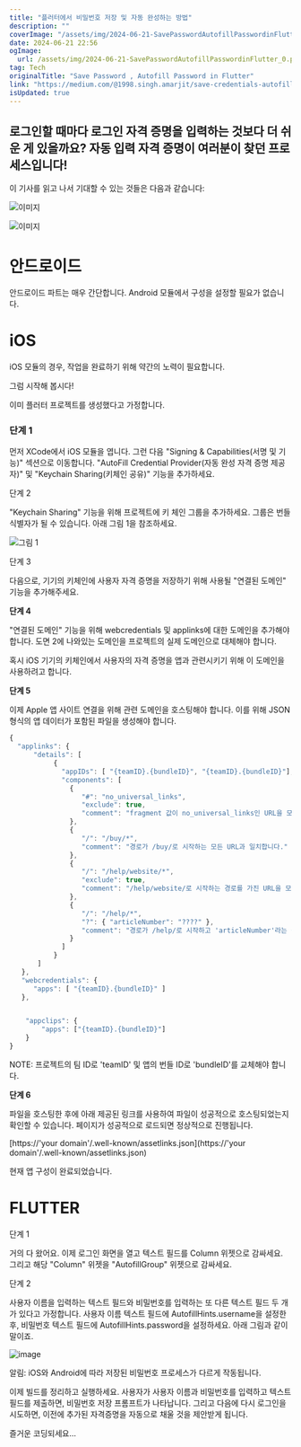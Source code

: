 ```yaml
---
title: "플러터에서 비밀번호 저장 및 자동 완성하는 방법"
description: ""
coverImage: "/assets/img/2024-06-21-SavePasswordAutofillPasswordinFlutter_0.png"
date: 2024-06-21 22:56
ogImage: 
  url: /assets/img/2024-06-21-SavePasswordAutofillPasswordinFlutter_0.png
tag: Tech
originalTitle: "Save Password , Autofill Password in Flutter"
link: "https://medium.com/@1998.singh.amarjit/save-credentials-autofill-credentials-in-flutter-33058295dd9d"
isUpdated: true
---
```






## 로그인할 때마다 로그인 자격 증명을 입력하는 것보다 더 쉬운 게 있을까요? 자동 입력 자격 증명이 여러분이 찾던 프로세스입니다!

이 기사를 읽고 나서 기대할 수 있는 것들은 다음과 같습니다:

![이미지](/assets/img/2024-06-21-SavePasswordAutofillPasswordinFlutter_0.png)

![이미지](/assets/img/2024-06-21-SavePasswordAutofillPasswordinFlutter_1.png) 

<div class="content-ad"></div>

# 안드로이드

안드로이드 파트는 매우 간단합니다. Android 모듈에서 구성을 설정할 필요가 없습니다.

# iOS

iOS 모듈의 경우, 작업을 완료하기 위해 약간의 노력이 필요합니다.

<div class="content-ad"></div>

그럼 시작해 봅시다!

이미 플러터 프로젝트를 생성했다고 가정합니다.

### 단계 1

먼저 XCode에서 iOS 모듈을 엽니다. 그런 다음 "Signing & Capabilities(서명 및 기능)" 섹션으로 이동합니다. "AutoFill Credential Provider(자동 완성 자격 증명 제공자)" 및 "Keychain Sharing(키체인 공유)" 기능을 추가하세요.

<div class="content-ad"></div>

단계 2

"Keychain Sharing" 기능을 위해 프로젝트에 키 체인 그룹을 추가하세요. 그룹은 번들 식별자가 될 수 있습니다. 아래 그림 1을 참조하세요.

![그림 1](/assets/img/2024-06-21-SavePasswordAutofillPasswordinFlutter_2.png)

단계 3

<div class="content-ad"></div>

다음으로, 기기의 키체인에 사용자 자격 증명을 저장하기 위해 사용될 "연결된 도메인" 기능을 추가해주세요.

**단계 4**

"연결된 도메인" 기능을 위해 webcredentials 및 applinks에 대한 도메인을 추가해야 합니다. 도면 2에 나와있는 도메인을 프로젝트의 실제 도메인으로 대체해야 합니다.

<div class="content-ad"></div>

혹시 iOS 기기의 키체인에서 사용자의 자격 증명을 앱과 관련시키기 위해 이 도메인을 사용하려고 합니다.

**단계 5**

이제 Apple 앱 사이트 연결을 위해 관련 도메인을 호스팅해야 합니다. 이를 위해 JSON 형식의 앱 데이터가 포함된 파일을 생성해야 합니다.

```js
{
  "applinks": {
      "details": [
           {
             "appIDs": [ "{teamID}.{bundleID}", "{teamID}.{bundleID}"],
             "components": [
               {
                  "#": "no_universal_links",
                  "exclude": true,
                  "comment": "fragment 값이 no_universal_links인 URL을 모두 일반 링크로 열지 않도록 시스템에 지시합니다."
               },
               {
                  "/": "/buy/*",
                  "comment": "경로가 /buy/로 시작하는 모든 URL과 일치합니다."
               },
               {
                  "/": "/help/website/*",
                  "exclude": true,
                  "comment": "/help/website/로 시작하는 경로를 가진 URL을 모두 일반 링크로 열지 않도록 시스템에 지시합니다."
               },
               {
                  "/": "/help/*",
                  "?": { "articleNumber": "????" },
                  "comment": "경로가 /help/로 시작하고 'articleNumber'라는 쿼리 항목이 있으며 값이 정확히 네 자리인 URL을 모두 일치시킵니다."
               }
             ]
           }
       ]
   },
   "webcredentials": {
      "apps": [ "{teamID}.{bundleID}" ]
   },


    "appclips": {
        "apps": ["{teamID}.{bundleID}"]
    }
}
```

<div class="content-ad"></div>

NOTE: 프로젝트의 팀 ID로 'teamID' 및 앱의 번들 ID로 'bundleID'를 교체해야 합니다.

**단계 6**

파일을 호스팅한 후에 아래 제공된 링크를 사용하여 파일이 성공적으로 호스팅되었는지 확인할 수 있습니다. 페이지가 성공적으로 로드되면 정상적으로 진행됩니다.

[https://'your domain'/.well-known/assetlinks.json](https://'your domain'/.well-known/assetlinks.json)

<div class="content-ad"></div>

현재 앱 구성이 완료되었습니다.

# FLUTTER

단계 1

<div class="content-ad"></div>

거의 다 왔어요. 이제 로그인 화면을 열고 텍스트 필드를 Column 위젯으로 감싸세요. 그리고 해당 "Column" 위젯을 "AutofillGroup" 위젯으로 감싸세요.

단계 2

사용자 이름을 입력하는 텍스트 필드와 비밀번호를 입력하는 또 다른 텍스트 필드 두 개가 있다고 가정합니다. 사용자 이름 텍스트 필드에 AutofillHints.username을 설정한 후, 비밀번호 텍스트 필드에 AutofillHints.password을 설정하세요. 아래 그림과 같이 말이죠. 

![image](/assets/img/2024-06-21-SavePasswordAutofillPasswordinFlutter_4.png)

<div class="content-ad"></div>

알림: iOS와 Android에 따라 저장된 비밀번호 프로세스가 다르게 작동됩니다.

이제 빌드를 정리하고 실행하세요. 사용자가 사용자 이름과 비밀번호를 입력하고 텍스트 필드를 제출하면, 비밀번호 저장 프롬프트가 나타납니다. 그리고 다음에 다시 로그인을 시도하면, 이전에 추가된 자격증명을 자동으로 채울 것을 제안받게 됩니다.

즐거운 코딩되세요...